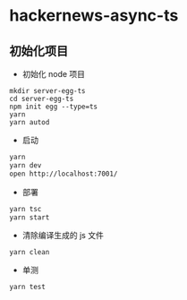 # hackernews-async-ts

## 初始化项目

- 初始化 node 项目

```shell
mkdir server-egg-ts
cd server-egg-ts
npm init egg --type=ts
yarn
yarn autod
```

- 启动

```bash
yarn
yarn dev
open http://localhost:7001/
```

- 部署

```bash
yarn tsc
yarn start
```

- 清除编译生成的 js 文件

```shell
yarn clean
```

- 单测

```shell
yarn test
```
